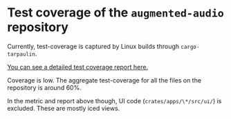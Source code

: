# Test coverage of the `augmented-audio` repository
Currently, test-coverage is captured by Linux builds through `cargo-tarpaulin`.

[You can see a detailed test coverage report here.](https://coveralls.io/github/yamadapc/augmented-audio?branch=master)

Coverage is low. The aggregate test-coverage for all the files on the repository is around 60%.

In the metric and report above though, UI code (`crates/apps/\*/src/ui/`) is excluded. These are
mostly iced views.
